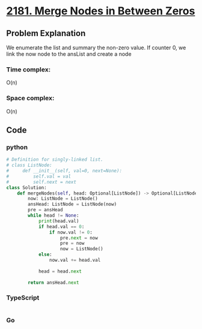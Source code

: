 # [2181. Merge Nodes in Between Zeros](https://leetcode.cn/problems/merge-nodes-in-between-zeros/description/)



## Problem Explanation
We enumerate the list and summary the non-zero value. If counter 0, we link the now node to the ansList and create a node 
### Time complex:
O(n)
### Space complex:
O(n)
## Code

### python
```python
# Definition for singly-linked list.
# class ListNode:
#     def __init__(self, val=0, next=None):
#         self.val = val
#         self.next = next
class Solution:
    def mergeNodes(self, head: Optional[ListNode]) -> Optional[ListNode]:
        now: ListNode = ListNode()
        ansHead: ListNode = ListNode(now)
        pre = ansHead
        while head != None:
            print(head.val)
            if head.val == 0:
                if now.val != 0:
                    pre.next = now
                    pre = now
                    now = ListNode()
            else:
                now.val += head.val
            
            head = head.next
            
        return ansHead.next

```

### TypeScript
```TypeScript


```

### Go
```go
```